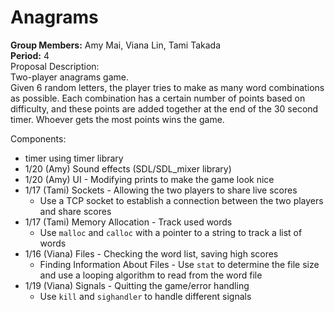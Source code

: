 # Anagrams

**Group Members:** Amy Mai, Viana Lin, Tami Takada  
**Period:** 4  
Proposal Description:  
Two-player anagrams game.  
Given 6 random letters, the player tries to make as many word combinations as possible. Each combination has a certain number of points based on difficulty, and these points are added together at the end of the 30 second timer. Whoever gets the most points wins the game. 

Components:  
- timer using timer library
- 1/20 (Amy) Sound effects (SDL/SDL_mixer library)
- 1/20 (Amy) UI - Modifying prints to make the game look nice
- 1/17 (Tami) Sockets - Allowing the two players to share live scores
  - Use a TCP socket to establish a connection between the two players and share scores
- 1/17 (Tami) Memory Allocation - Track used words
  - Use `malloc` and `calloc` with a pointer to a string to track a list of words
- 1/16 (Viana) Files - Checking the word list, saving high scores
  - Finding Information About Files - Use `stat` to determine the file size and use a looping algorithm to read from the word file
- 1/19 (Viana) Signals - Quitting the game/error handling
  - Use `kill` and `sighandler` to handle different signals
